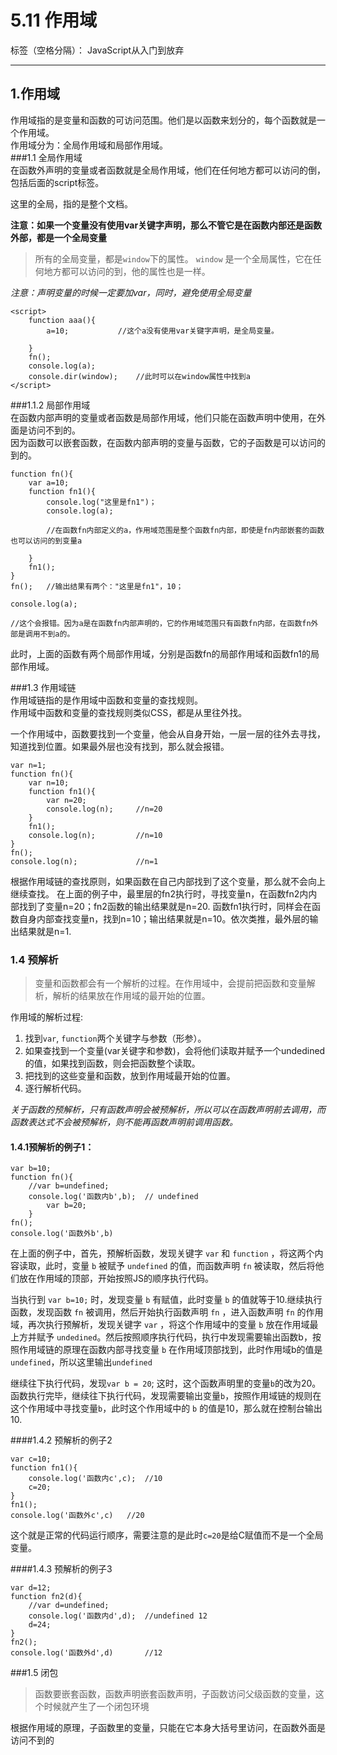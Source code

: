 ﻿# 5.11  作用域

标签（空格分隔）： JavaScript从入门到放弃

---

## 1.作用域  
作用域指的是变量和函数的可访问范围。他们是以函数来划分的，每个函数就是一个作用域。  
作用域分为：全局作用域和局部作用域。  
###1.1 全局作用域  
在函数外声明的变量或者函数就是全局作用域，他们在任何地方都可以访问的倒，包括后面的script标签。  

这里的全局，指的是整个文档。  

**注意：如果一个变量没有使用var关键字声明，那么不管它是在函数内部还是函数外部，都是一个全局变量**  

>所有的全局变量，都是`window`下的属性。 `window` 是一个全局属性，它在任何地方都可以访问的到，他的属性也是一样。  
  
  *注意：声明变量的时候一定要加var，同时，避免使用全局变量*  
  

    <script>
        function aaa(){
            a=10;           //这个a没有使用var关键字声明，是全局变量。  
            
        }
        fn();
        console.log(a);
        console.dir(window);    //此时可以在window属性中找到a
    </script>

###1.1.2 局部作用域  
在函数内部声明的变量或者函数是局部作用域，他们只能在函数声明中使用，在外面是访问不到的。  
因为函数可以嵌套函数，在函数内部声明的变量与函数，它的子函数是可以访问的到的。  

    function fn(){
        var a=10;
        function fn1(){
            console.log("这里是fn1")；
            console.log(a);  
            
            //在函数fn内部定义的a，作用域范围是整个函数fn内部，即使是fn内部嵌套的函数也可以访问的到变量a
            
        }
        fn1();
    }
    fn();   //输出结果有两个："这里是fn1"，10； 
    
    console.log(a);  
    
    //这个会报错。因为a是在函数fn内部声明的，它的作用域范围只有函数fn内部，在函数fn外部是调用不到a的。
    
此时，上面的函数有两个局部作用域，分别是函数fn的局部作用域和函数fn1的局部作用域。  


###1.3 作用域链  
作用域链指的是作用域中函数和变量的查找规则。  
作用域中函数和变量的查找规则类似CSS，都是从里往外找。  

一个作用域中，函数要找到一个变量，他会从自身开始，一层一层的往外去寻找，知道找到位置。如果最外层也没有找到，那么就会报错。  

    var n=1;
    function fn(){
        var n=10;
        function fn1(){
            var n=20;
            console.log(n);     //n=20
        }
        fn1();
        console.log(n);         //n=10
    }
    fn();
    console.log(n);             //n=1
    
根据作用域链的查找原则，如果函数在自己内部找到了这个变量，那么就不会向上继续查找。 在上面的例子中，最里层的fn2执行时，寻找变量n，在函数fn2内内部找到了变量n=20；fn2函数的输出结果就是n=20. 函数fn1执行时，同样会在函数自身内部查找变量n，找到n=10；输出结果就是n=10。依次类推，最外层的输出结果就是n=1.

### 1.4 预解析  
>变量和函数都会有一个解析的过程。在作用域中，会提前把函数和变量解析，解析的结果放在作用域的最开始的位置。    

作用域的解析过程:

 1. 找到`var`, `function`两个关键字与参数（形参）。 
 2. 如果查找到一个变量(var关键字和参数)，会将他们读取并赋予一个undedined的值，如果找到函数，则会把函数整个读取。  
 3. 把找到的这些变量和函数，放到作用域最开始的位置。
 4. 逐行解析代码。
 
*关于函数的预解析，只有函数声明会被预解析，所以可以在函数声明前去调用，而函数表达式不会被预解析，则不能再函数声明前调用函数。* 

#### 1.4.1预解析的例子1：

    var b=10;
	function fn(){
		//var b=undefined;
		console.log('函数内b',b);	// undefined
		    var b=20;
		}
	fn();
	console.log('函数外b',b)	

在上面的例子中，首先，预解析函数，发现关键字 `var` 和 `function` ，将这两个内容读取，此时，变量 `b` 被赋予 `undefined` 的值，而函数声明 `fn` 被读取，然后将他们放在作用域的顶部，开始按照JS的顺序执行代码。

当执行到 `var b=10;` 时，发现变量 `b` 有赋值，此时变量 `b` 的值就等于10.继续执行函数，发现函数 `fn` 被调用，然后开始执行函数声明 `fn` ，进入函数声明 `fn` 的作用域，再次执行预解析，发现关键字 `var` ，将这个作用域中的变量 `b` 放在作用域最上方并赋予 `undedined`。然后按照顺序执行代码，执行中发现需要输出函数b，按照作用域链的原理在函数内部寻找变量 `b` 在作用域顶部找到，此时作用域b的值是`undefined`，所以这里输出`undefined`  

继续往下执行代码，发现`var b = 20`; 这时，这个函数声明里的变量`b`的改为20。  函数执行完毕，继续往下执行代码，发现需要输出变量`b`，按照作用域链的规则在这个作用域中寻找变量`b`，此时这个作用域中的 `b` 的值是10，那么就在控制台输出10.  

####1.4.2 预解析的例子2

    var c=10;
	function fn1(){
		console.log('函数内c',c);	//10
		c=20;
	}
	fn1();
	console.log('函数外c',c)	//20
	
这个就是正常的代码运行顺序，需要注意的是此时`c=20`是给C赋值而不是一个全局变量。  

####1.4.3 预解析的例子3
	

    var d=12;
	function fn2(d){
		//var d=undefined;
		console.log('函数内d',d);	//undefined 12
		d=24;
	}
	fn2();
	console.log('函数外d',d)		//12






###1.5 闭包  
>函数要嵌套函数，函数声明嵌套函数声明，子函数访问父级函数的变量，这个时候就产生了一个闭包环境  

根据作用域的原理，子函数里的变量，只能在它本身大括号里访问，在函数外面是访问不到的
